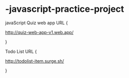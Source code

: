 # -javascript-practice-project


javaScript Quiz web app URL {

http://quiz-web-app-v1.web.app/

}



Todo List URL {

http://todolist-item.surge.sh/


}
